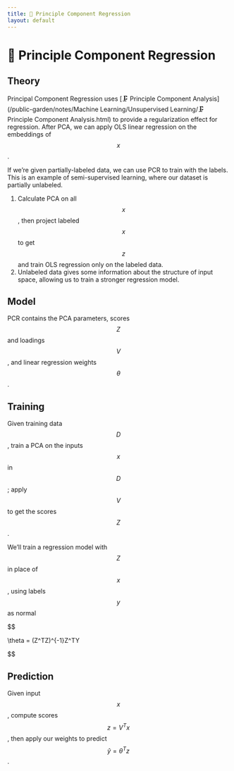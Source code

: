 ```yaml
---
title: 🔨 Principle Component Regression
layout: default
---
```


# 🔨 Principle Component Regression

## Theory
Principal Component Regression uses [🗜️ Principle Component Analysis](/public-garden/notes/Machine Learning/Unsupervised Learning/🗜️ Principle Component Analysis.html) to provide a regularization effect for regression. After PCA, we can apply OLS linear regression on the embeddings of $$x$$.

If we’re given partially-labeled data, we can use PCR to train with the labels. This is an example of semi-supervised learning, where our dataset is partially unlabeled.
1. Calculate PCA on all $$x$$, then project labeled $$x$$ to get $$z$$ and train OLS regression only on the labeled data.
2. Unlabeled data gives some information about the structure of input space, allowing us to train a stronger regression model.

## Model
PCR contains the PCA parameters, scores $$Z$$ and loadings $$V$$, and linear regression weights $$\theta$$.

## Training
Given training data $$D$$, train a PCA on the inputs $$x$$ in $$D$$; apply $$V$$ to get the scores $$Z$$.

We’ll train a regression model with $$Z$$ in place of $$x$$, using labels $$y$$ as normal

$$

 \theta = (Z^TZ)^{-1}Z^TY 

$$

## Prediction
Given input $$x$$, compute scores $$z = V^Tx$$, then apply our weights to predict $$\hat{y} = \theta^Tz$$.